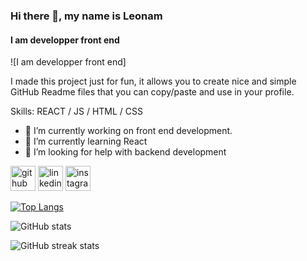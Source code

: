 ### Hi there 👋, my name is Leonam
#### I am developper front end
![I am developper front end]

I made this project just for fun, it allows you to create nice and simple GitHub Readme files that you can copy/paste and use in your profile.

Skills: REACT / JS / HTML / CSS

- 🔭 I’m currently working on front end development. 
- 🌱 I’m currently learning React 
- 🤔 I’m looking for help with backend development 


[<img src='https://cdn.jsdelivr.net/npm/simple-icons@3.0.1/icons/github.svg' alt='github' height='40'>](https://github.com/leonamrayol)  [<img src='https://cdn.jsdelivr.net/npm/simple-icons@3.0.1/icons/linkedin.svg' alt='linkedin' height='40'>](https://www.linkedin.com/in/devrayol/)  [<img src='https://cdn.jsdelivr.net/npm/simple-icons@3.0.1/icons/instagram.svg' alt='instagram' height='40'>](https://www.instagram.com/rayol_dev/)  

[![Top Langs](https://github-readme-stats.vercel.app/api/top-langs/?username=leonamrayol)](https://github.com/anuraghazra/github-readme-stats)

![GitHub stats](https://github-readme-stats.vercel.app/api?username=leonamrayol&show_icons=true&count_private=true)  


![GitHub streak stats](https://streak-stats.demolab.com/?user=leonamrayol)  

